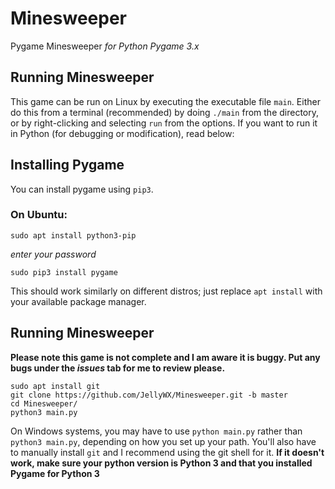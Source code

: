 # Minesweeper
Pygame Minesweeper _for Python Pygame 3.x_

## Running Minesweeper
This game can be run on Linux by executing the executable file `main`. Either do this from a terminal (recommended) by doing `./main` from the directory, or by right-clicking and selecting `run` from the options. If you want to run it in Python (for debugging or modification), read below:

## Installing Pygame
You can install pygame using `pip3`.

### On Ubuntu:

`sudo apt install python3-pip`

*enter your password*

`sudo pip3 install pygame`

This should work similarly on different distros; just replace `apt install` with your available package manager.

## Running Minesweeper
__Please note this game is not complete and I am aware it is buggy. Put any bugs under the *issues* tab for me to review please.__

```
sudo apt install git
git clone https://github.com/JellyWX/Minesweeper.git -b master
cd Minesweeper/
python3 main.py
```

On Windows systems, you may have to use `python main.py` rather than `python3 main.py`, depending on how you set up your path. You'll also have to manually install `git` and I recommend using the git shell for it. __If it doesn't work, make sure your python version is Python 3 and that you installed Pygame for Python 3__
